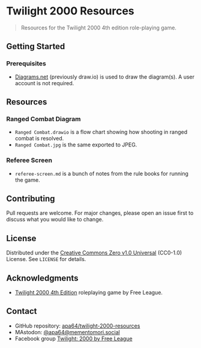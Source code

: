 # Twilight 2000 Resources

> Resources for the Twilight 2000 4th edition role-playing game.

## Getting Started

### Prerequisites

- [Diagrams.net](https://www.diagrams.net/) (previously draw.io) is used to draw the diagram(s). A user account is not required.

## Resources

### Ranged Combat Diagram

- `Ranged Combat.drawio` is a flow chart showing how shooting in ranged combat is resolved.
- `Ranged Combat.jpg` is the same exported to JPEG.

### Referee Screen

- `referee-screen.md` is a bunch of notes from the rule books for running the game.

## Contributing

Pull requests are welcome. For major changes, please open an issue first to discuss what you would like to change.

## License

Distributed under the [Creative Commons Zero v1.0 Universal](https://choosealicense.com/licenses/cc0-1.0/) (CC0-1.0) License. See `LICENSE` for details.

## Acknowledgments

- [Twilight 2000 4th Edition](https://freeleaguepublishing.com/games/twilight-2000/) roleplaying game by Free League.

## Contact

- GitHub repository: [apa64/twilight-2000-resources](https://github.com/apa64/twilight-2000-resources/)
- MAstodon: [@apa64@mementomori.social](https://mementomori.social/@apa64)
- Facebook group [Twilight: 2000 by Free League](https://www.facebook.com/groups/twilight2000freeleague)
